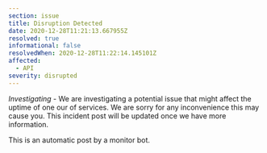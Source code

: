 ```yaml
---
section: issue
title: Disruption Detected
date: 2020-12-28T11:21:13.667955Z
resolved: true
informational: false
resolvedWhen: 2020-12-28T11:22:14.145101Z
affected:
  - API
severity: disrupted
---
```

*Investigating* - We are investigating a potential issue that might affect the uptime of one our of services. We are sorry for any inconvenience this may cause you. This incident post will be updated once we have more information.

This is an automatic post by a monitor bot.
        